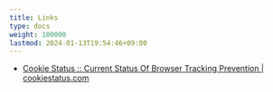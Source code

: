 ```yaml
---
title: Links
type: docs
weight: 100000
lastmod: 2024-01-13T19:54:46+09:00
---
```


- [Cookie Status :: Current Status Of Browser Tracking Prevention | cookiestatus.com](https://www.cookiestatus.com/)
